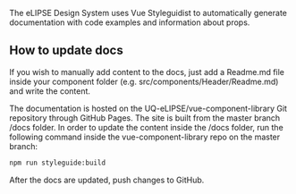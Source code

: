 The eLIPSE Design System uses Vue Styleguidist to automatically generate documentation with code examples and information about props.

## How to update docs
If you wish to manually add content to the docs, just add a Readme.md file inside your component folder (e.g. src/components/Header/Readme.md) and write the content.

The documentation is hosted on the UQ-eLIPSE/vue-component-library Git repository through GitHub Pages. The site is built from the master branch /docs folder. In order to update the content inside the /docs folder, run the following command inside the vue-component-library repo on the master branch:
```bash
npm run styleguide:build
```

After the docs are updated, push changes to GitHub.